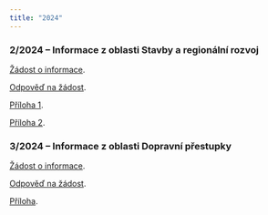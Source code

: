 ```yaml
---
title: "2024"
---
```

<h3>2/2024 &ndash; Informace z&nbsp;oblasti Stavby a regionální rozvoj</h3>

<p><a href="https://www.ochrance.cz/info106/2024/2_2024_zadost.pdf">Žádost o informace</a>.</p>

<p><a href="https://www.ochrance.cz/info106/2024/2_2024_odpoved.odt">Odpověď na žádost</a>.</p>

<p><a href="https://www.ochrance.cz/uploads-import/Publikace/sborniky_stanoviska/Sbornik_Odstranovani_staveb_II.pdf">Příloha 1</a>.</p>

<p><a href="https://www.ochrance.cz/letaky/ombudsman/ombudsman.pdf">Příloha 2</a>.</p>

<h3>3/2024 &ndash; Informace z&nbsp;oblasti Dopravní přestupky</h3>

<p><a href="https://www.ochrance.cz/info106/2024/3_2024_zadost.pdf">Žádost o informace</a>.</p>

<p><a href="https://www.ochrance.cz/info106/2024/3_2024_odpoved.odt">Odpověď na žádost</a>.</p>

<p><a href="https://www.ochrance.cz/info106/2024/3_2024_odpoved_priloha.pdf">Příloha</a>.</p>
